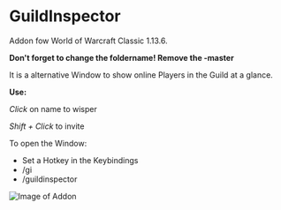 # GuildInspector
Addon fow World of Warcraft Classic 1.13.6.

**Don't forget to change the foldername! Remove the -master**

It is a alternative Window to show online Players in the Guild at a glance.

__Use:__

*Click* on name to wisper

*Shift + Click* to invite

To open the Window:
* Set a Hotkey in the Keybindings
* /gi
* /guildinspector

![Image of Addon](https://i.imgur.com/VzQevtz.png)


